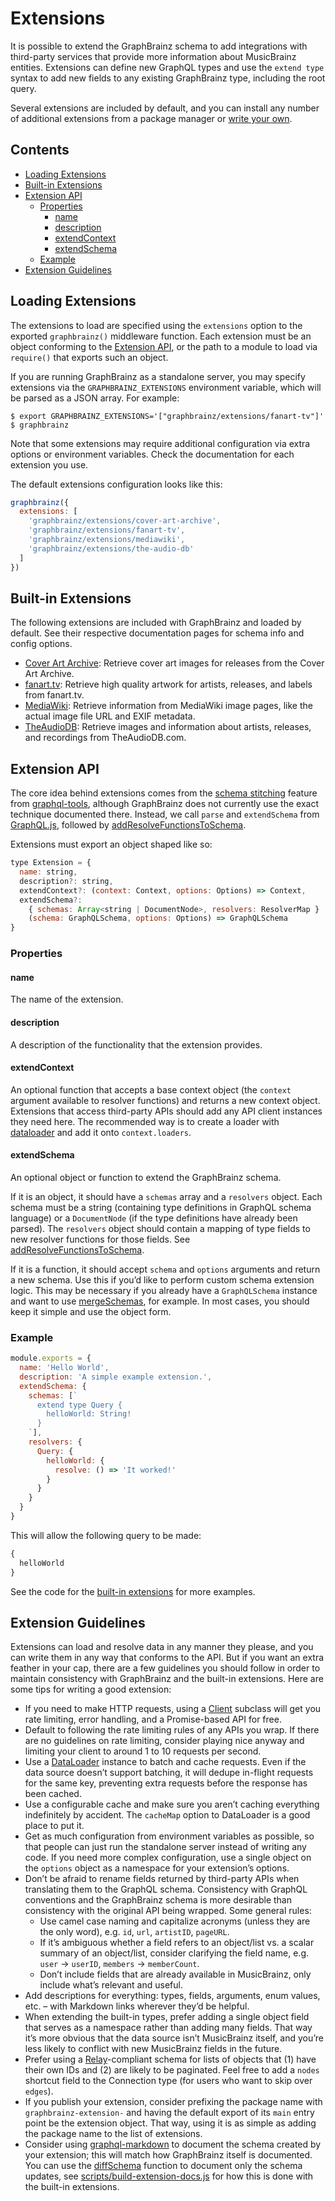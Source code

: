 # Extensions

It is possible to extend the GraphBrainz schema to add integrations with
third-party services that provide more information about MusicBrainz entities.
Extensions can define new GraphQL types and use the `extend type` syntax to add
new fields to any existing GraphBrainz type, including the root query.

Several extensions are included by default, and you can install any number of
additional extensions from a package manager or [write your own](#extension-api).

## Contents

<!-- START doctoc generated TOC please keep comment here to allow auto update -->
<!-- DON'T EDIT THIS SECTION, INSTEAD RE-RUN doctoc TO UPDATE -->


- [Loading Extensions](#loading-extensions)
- [Built-in Extensions](#built-in-extensions)
- [Extension API](#extension-api)
  - [Properties](#properties)
    - [name](#name)
    - [description](#description)
    - [extendContext](#extendcontext)
    - [extendSchema](#extendschema)
  - [Example](#example)
- [Extension Guidelines](#extension-guidelines)

<!-- END doctoc generated TOC please keep comment here to allow auto update -->

## Loading Extensions

The extensions to load are specified using the `extensions` option to the
exported `graphbrainz()` middleware function. Each extension must be an object
conforming to the [Extension API](#extension-api), or the path to a module to
load via `require()` that exports such an object.

If you are running GraphBrainz as a standalone server, you may specify
extensions via the `GRAPHBRAINZ_EXTENSIONS` environment variable, which will be
parsed as a JSON array. For example:

```console
$ export GRAPHBRAINZ_EXTENSIONS='["graphbrainz/extensions/fanart-tv"]'
$ graphbrainz
```

Note that some extensions may require additional configuration via extra options
or environment variables. Check the documentation for each extension you use.

The default extensions configuration looks like this:

```js
graphbrainz({
  extensions: [
    'graphbrainz/extensions/cover-art-archive',
    'graphbrainz/extensions/fanart-tv',
    'graphbrainz/extensions/mediawiki',
    'graphbrainz/extensions/the-audio-db'
  ]
})
```

## Built-in Extensions

The following extensions are included with GraphBrainz and loaded by default.
See their respective documentation pages for schema info and config options.

* [Cover Art Archive](./cover-art-archive.md): Retrieve cover art images for
  releases from the Cover Art Archive.
* [fanart.tv](./fanart-tv.md): Retrieve high quality artwork for artists,
  releases, and labels from fanart.tv.
* [MediaWiki](./mediawiki.md): Retrieve information from MediaWiki image pages,
  like the actual image file URL and EXIF metadata.
* [TheAudioDB](./the-audio-db.md): Retrieve images and information about artists,
  releases, and recordings from TheAudioDB.com.

## Extension API

The core idea behind extensions comes from the [schema stitching][] feature
from [graphql-tools][], although GraphBrainz does not currently use the exact
technique documented there. Instead, we call `parse` and `extendSchema` from
[GraphQL.js][], followed by [addResolveFunctionsToSchema][].

Extensions must export an object shaped like so:

```js
type Extension = {
  name: string,
  description?: string,
  extendContext?: (context: Context, options: Options) => Context,
  extendSchema?:
    { schemas: Array<string | DocumentNode>, resolvers: ResolverMap } |
    (schema: GraphQLSchema, options: Options) => GraphQLSchema
}
```

### Properties

#### name

The name of the extension.

#### description

A description of the functionality that the extension provides.

#### extendContext

An optional function that accepts a base context object (the `context` argument
available to resolver functions) and returns a new context object. Extensions
that access third-party APIs should add any API client instances they need here.
The recommended way is to create a loader with [dataloader][] and add it onto
`context.loaders`.

#### extendSchema

An optional object or function to extend the GraphBrainz schema.

If it is an object, it should have a `schemas` array and a `resolvers` object.
Each schema must be a string (containing type definitions in GraphQL schema
language) or a `DocumentNode` (if the type definitions have already been
parsed). The `resolvers` object should contain a mapping of type fields to new
resolver functions for those fields. See [addResolveFunctionsToSchema][].

If it is a function, it should accept `schema` and `options` arguments and
return a new schema. Use this if you’d like to perform custom schema extension
logic. This may be necessary if you already have a `GraphQLSchema` instance and
want to use [mergeSchemas][], for example. In most cases, you should keep it
simple and use the object form.

### Example

```js
module.exports = {
  name: 'Hello World',
  description: 'A simple example extension.',
  extendSchema: {
    schemas: [`
      extend type Query {
        helloWorld: String!
      }
    `],
    resolvers: {
      Query: {
        helloWorld: {
          resolve: () => 'It worked!'
        }
      }
    }
  }
}
```

This will allow the following query to be made:

```graphql
{
  helloWorld
}
```

See the code for the [built-in extensions][] for more examples.

## Extension Guidelines

Extensions can load and resolve data in any manner they please, and you can
write them in any way that conforms to the API. But if you want an extra feather
in your cap, there are a few guidelines you should follow in order to maintain
consistency with GraphBrainz and the built-in extensions. Here are some tips
for writing a good extension:

* If you need to make HTTP requests, using a [Client][] subclass will get you
  rate limiting, error handling, and a Promise-based API for free.
* Default to following the rate limiting rules of any APIs you wrap. If there
  are no guidelines on rate limiting, consider playing nice anyway and limiting
  your client to around 1 to 10 requests per second.
* Use a [DataLoader][dataloader] instance to batch and cache requests. Even if
  the data source doesn’t support batching, it will dedupe in-flight requests
  for the same key, preventing extra requests before the response has been
  cached.
* Use a configurable cache and make sure you aren’t caching everything
  indefinitely by accident. The `cacheMap` option to DataLoader is a good place
  to put it.
* Get as much configuration from environment variables as possible, so that
  people can just run the standalone server instead of writing any code. If
  you need more complex configuration, use a single object on the `options`
  object as a namespace for your extension’s options.
* Don’t be afraid to rename fields returned by third-party APIs when translating
  them to the GraphQL schema. Consistency with GraphQL conventions and the
  GraphBrainz schema is more desirable than consistency with the original API
  being wrapped. Some general rules:
  * Use camel case naming and capitalize acronyms (unless they are the only
    word), e.g. `id`, `url`, `artistID`, `pageURL`.
  * If it’s ambiguous whether a field refers to an object/list vs. a scalar
    summary of an object/list, consider clarifying the field name, e.g. `user` →
    `userID`, `members` → `memberCount`.
  * Don’t include fields that are already available in MusicBrainz, only include
    what’s relevant and useful.
* Add descriptions for everything: types, fields, arguments, enum values, etc.
  – with Markdown links wherever they’d be helpful.
* When extending the built-in types, prefer adding a single object field that
  serves as a namespace rather than adding many fields. That way it’s more
  obvious that the data source isn’t MusicBrainz itself, and you’re less likely
  to conflict with new MusicBrainz fields in the future.
* Prefer using a [Relay][]-compliant schema for lists of objects that (1) have
  their own IDs and (2) are likely to be paginated. Feel free to add a `nodes`
  shortcut field to the Connection type (for users who want to skip over
  `edges`).
* If you publish your extension, consider prefixing the package name with
  `graphbrainz-extension-` and having the default export of its `main` entry
  point be the extension object. That way, using it is as simple as adding the
  package name to the list of extensions.
* Consider using [graphql-markdown][] to document the schema created by your
  extension; this will match how GraphBrainz itself is documented. You can use
  the [diffSchema][] function to document only the schema updates, see
  [scripts/build-extension-docs.js][build-extension-docs] for how this is done
  with the built-in extensions.

[graphql-tools]: http://dev.apollodata.com/tools/graphql-tools/index.html
[schema stitching]: http://dev.apollodata.com/tools/graphql-tools/schema-stitching.html
[mergeSchemas]: http://dev.apollodata.com/tools/graphql-tools/schema-stitching.html#mergeSchemas
[dataloader]: https://github.com/facebook/dataloader
[built-in extensions]: ../../src/extensions
[Client]: ../../src/api/client.js
[graphql-markdown]: https://github.com/exogen/graphql-markdown
[diffSchema]: https://github.com/exogen/graphql-markdown#diffschemaoldschema-object-newschema-object-options-object
[build-extension-docs]: ../../scripts/build-extension-docs.js
[Relay]: https://facebook.github.io/relay/
[GraphQL.js]: http://graphql.org/graphql-js/
[addResolveFunctionsToSchema]: http://dev.apollodata.com/tools/graphql-tools/resolvers.html#addResolveFunctionsToSchema
